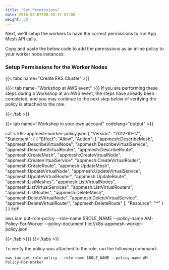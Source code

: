 ```yaml
---
title: "Set Permissions"
date: 2018-08-07T08:30:11-07:00
weight: 30
---
```


Next, we'll setup the workers to have the correct permissions to run App Mesh API calls.

Copy and paste the below code to add the permissions as an inline policy to your worker node instances:

### Setup Permissions for the Worker Nodes
{{< tabs name="Create EKS Cluster" >}}

{{{< tab name="Workshop at AWS event"  >}}
If you are performing these steps during a Workshop at an AWS event, the steps have already been completed, and you may continue to the next step below of verifying the policy is attached to the role.

{{< /tab >}}

{{< tab name="Workshop in your own account" codelang="output" >}}


cat <<EoF > k8s-appmesh-worker-policy.json
{
  "Version": "2012-10-17",
  "Statement": [
    {
      "Effect": "Allow",
      "Action": [
        "appmesh:DescribeMesh",
        "appmesh:DescribeVirtualNode",
        "appmesh:DescribeVirtualService",
        "appmesh:DescribeVirtualRouter",
        "appmesh:DescribeRoute",
        "appmesh:CreateMesh",
        "appmesh:CreateVirtualNode",
        "appmesh:CreateVirtualService",
        "appmesh:CreateVirtualRouter",
        "appmesh:CreateRoute",
        "appmesh:UpdateMesh",
        "appmesh:UpdateVirtualNode",
        "appmesh:UpdateVirtualService",
        "appmesh:UpdateVirtualRouter",
        "appmesh:UpdateRoute",
        "appmesh:ListMeshes",
        "appmesh:ListVirtualNodes",
        "appmesh:ListVirtualServices",
        "appmesh:ListVirtualRouters",
        "appmesh:ListRoutes",
        "appmesh:DeleteMesh",
        "appmesh:DeleteVirtualNode",
        "appmesh:DeleteVirtualService",
        "appmesh:DeleteVirtualRouter",
        "appmesh:DeleteRoute"
  ],
      "Resource": "*"
    }
  ]
}
EoF

aws iam put-role-policy --role-name $ROLE_NAME --policy-name AM-Policy-For-Worker --policy-document file://k8s-appmesh-worker-policy.json

{{< /tab >}}}
{{< /tabs >}}

To verify the policy was attached to the role, run the following command:

```
aws iam get-role-policy --role-name $ROLE_NAME --policy-name AM-Policy-For-Worker
```
